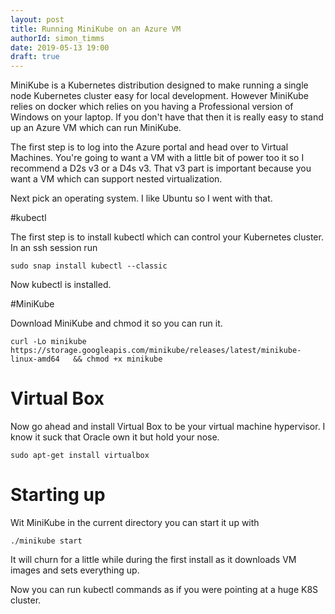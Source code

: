 ```yaml
---
layout: post
title: Running MiniKube on an Azure VM
authorId: simon_timms
date: 2019-05-13 19:00
draft: true
---
```


MiniKube is a Kubernetes distribution designed to make running a single node Kubernetes cluster easy for local development. However MiniKube relies on docker which relies on you having a Professional version of Windows on your laptop. If you don't have that then it is really easy to stand up an Azure VM which can run MiniKube.

<!-- more -->

The first step is to log into the Azure portal and head over to Virtual Machines. You're going to want a VM with a little bit of power too it so I recommend a D2s v3 or a D4s v3. That v3 part is important because you want a VM which can support nested virtualization. 

Next pick an operating system. I like Ubuntu so I went with that.

#kubectl

The first step is to install kubectl which can control your Kubernetes cluster. In an ssh session run 

```
sudo snap install kubectl --classic
```

Now kubectl is installed. 

#MiniKube

Download MiniKube and chmod it so you can run it.

```
curl -Lo minikube https://storage.googleapis.com/minikube/releases/latest/minikube-linux-amd64   && chmod +x minikube
```

# Virtual Box

Now go ahead and install Virtual Box to be your virtual machine hypervisor. I know it suck that Oracle own it but hold your nose.

```
sudo apt-get install virtualbox
```


# Starting up

Wit MiniKube in the current directory you can start it up with 

```
./minikube start
```

It will churn for a little while during the first install as it downloads VM images and sets everything up. 

Now you can run kubectl commands as if you were pointing at a huge K8S cluster. 
